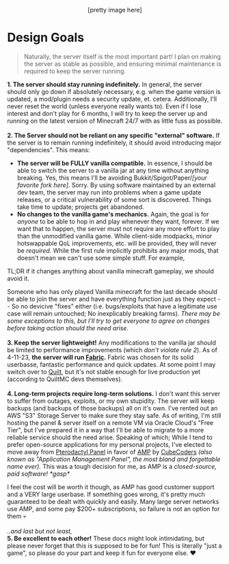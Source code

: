 <p align=center>[pretty image here]</p>

# **Design Goals** 
> Naturally, the server itself is the most important part! I plan on making the server as stable as possible, and ensuring minimal maintenance is required to keep the server running. 

**1. The server should stay running indefinitely.** In general, the server should only go down if absolutely necessary, e.g. when the game version is updated, a mod/plugin needs a security update, et. cetera. Additionally, I'll never reset the world (unless everyone really wants to). Even if I lose interest and don't play for 6 months, I will try to keep the server up and running on the latest version of Minecraft 24/7 with as little fuss as possible. 
<br>
<br>
**2. The Server should not be reliant on any specific "external" software.** If the server is to remain running indefinitely, it should avoid introducing major "dependencies". This means:

 - **The server will be FULLY vanilla compatible.** In essence, I should be able to switch the server to a vanilla jar at any time without anything breaking. Yes, this means I'll be avoiding Bukkit/Spigot/Paper/*[your favorite fork here]*. Sorry. By using software maintained by an external dev team, the server may run into problems when a game update releases, or a critical vulnerability of some sort is discovered. Things take time to update; projects get abandoned.
 - **No changes to the vanilla game's mechanics.** Again, the goal is for *anyone* to be able to hop in and play whenever they want, forever. If we want that to happen, the server must not require any more effort to play than the unmodified vanilla game. While client-side modpacks, minor hotswappable QoL improvements, etc. will be provided, they will never be *required.* While the first rule implicitly prohibits any major mods, that doesn't mean we can't use some simple stuff. For example, 

 TL;DR if it changes anything about vanilla minecraft gameplay, we should avoid it.  

Someone who has only played Vanilla minecraft for the last decade should be able to join the server and have everything function just as they expect -- So no devicive "fixes" either (i.e. bugs/exploits that have a legitimate use case will remain untouched; No inexplicably breaking farms). *There may be some exceptions to this, but I'll try to get everyone to agree on changes before taking action should the need arise.*
<br>
<br>
**3. Keep the server lightweight!** Any modifications to the vanilla jar should be limited to performance improvements (which *don't violate rule 2*). As of 4-11-23, **the server will run [Fabric](https://fabricmc.net/).** Fabric was chosen for its solid userbasse, fantastic performance and quick updates. At some point I may switch over to [Quilt](https://quiltmc.org), but it's not stable enough for live production yet (according to QuiltMC devs themselves).
<br>
<br>
**4. Long-term projects require long-term solutions.** I don't want this server to suffer from outages, exploits, or my own stupidity. The server will keep backups (and backups of those backups) all on it's own. I've rented out an AWS "S3" Storage Server to make sure they stay safe. As of writing, I'm still hosting the panel & server itself on a remote VM via Oracle Cloud's "Free Tier", but I've prepared it in a way that I'll be able to migrate to a more reliable service should the need arise. Speaking of which; While I tend to prefer open-source applications for my personal projects, I've elected to move away from [Pterodactyl Panel](https://pterodactyl.io/) in favor of [AMP](https://cubecoders.com/AMP) by [CubeCoders](https://cubecoders.com/) *(also known as "Application Management Panel", the most bland and forgettable name ever).* This was a tough decision for me, as AMP is a *closed-source, paid software! \*gasp\**

I feel the cost will be worth it though, as AMP has good customer support and a VERY large userbase. If something goes wrong, it's pretty much guaranteed to be dealt with quickly and easily. Many large server networks use AMP, and some pay $200+ subscriptions, so failure is not an option for them 💀
<br>
<br>
*..and last but not least,* <br>
**5. Be excellent to each other!** These docs might look intimidating, but please never forget that this is supposed to be for fun! This is literally "just a game", so please do your part and keep it fun for everyone else. ❤️
